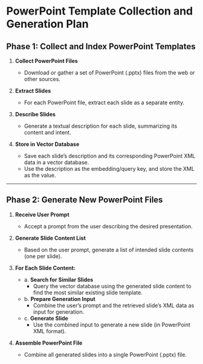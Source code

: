 # PowerPoint Template Collection and Generation Plan

## Phase 1: Collect and Index PowerPoint Templates

1. **Collect PowerPoint Files**
   - Download or gather a set of PowerPoint (.pptx) files from the web or other sources.

2. **Extract Slides**
   - For each PowerPoint file, extract each slide as a separate entity.

3. **Describe Slides**
   - Generate a textual description for each slide, summarizing its content and intent.

4. **Store in Vector Database**
   - Save each slide’s description and its corresponding PowerPoint XML data in a vector database.
   - Use the description as the embedding/query key, and store the XML as the value.

---

## Phase 2: Generate New PowerPoint Files

1. **Receive User Prompt**
   - Accept a prompt from the user describing the desired presentation.

2. **Generate Slide Content List**
   - Based on the user prompt, generate a list of intended slide contents (one per slide).

3. **For Each Slide Content:**
   - a. **Search for Similar Slides**
      - Query the vector database using the generated slide content to find the most similar existing slide template.
   - b. **Prepare Generation Input**
      - Combine the user’s prompt and the retrieved slide’s XML data as input for generation.
   - c. **Generate Slide**
      - Use the combined input to generate a new slide (in PowerPoint XML format).

4. **Assemble PowerPoint File**
   - Combine all generated slides into a single PowerPoint (.pptx) file.

